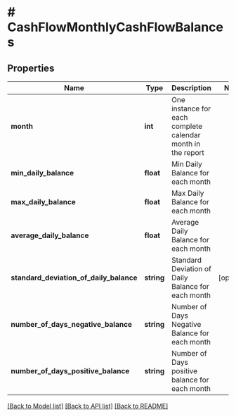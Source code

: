# # CashFlowMonthlyCashFlowBalances

## Properties

Name | Type | Description | Notes
------------ | ------------- | ------------- | -------------
**month** | **int** | One instance for each complete calendar month in the report |
**min_daily_balance** | **float** | Min Daily Balance for each month |
**max_daily_balance** | **float** | Max Daily Balance for each month |
**average_daily_balance** | **float** | Average Daily Balance for each month |
**standard_deviation_of_daily_balance** | **string** | Standard Deviation of Daily Balance for each month | [optional]
**number_of_days_negative_balance** | **string** | Number of Days Negative Balance for each month |
**number_of_days_positive_balance** | **string** | Number of Days positive balance for each month |

[[Back to Model list]](../../README.md#models) [[Back to API list]](../../README.md#endpoints) [[Back to README]](../../README.md)

